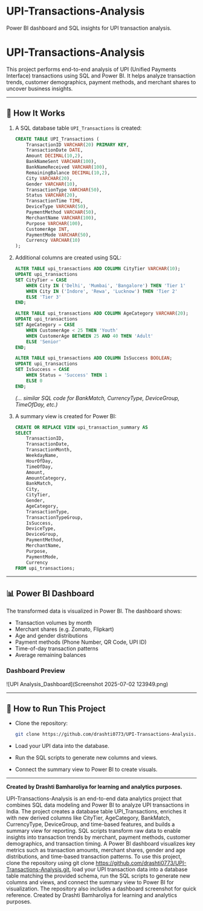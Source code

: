 # UPI-Transactions-Analysis
Power BI dashboard and SQL insights for UPI transaction analysis.
# UPI-Transactions-Analysis

This project performs end-to-end analysis of UPI (Unified Payments Interface) transactions using SQL and Power BI. It helps analyze transaction trends, customer demographics, payment methods, and merchant shares to uncover business insights.

---

## 🔧 How It Works

1. A SQL database table `UPI_Transactions` is created:

    ```sql
    CREATE TABLE UPI_Transactions (
        TransactionID VARCHAR(20) PRIMARY KEY,
        TransactionDate DATE,
        Amount DECIMAL(10,2),
        BankNameSent VARCHAR(100),
        BankNameReceived VARCHAR(100),
        RemainingBalance DECIMAL(10,2),
        City VARCHAR(20),
        Gender VARCHAR(10),
        TransactionType VARCHAR(50),
        Status VARCHAR(20),
        TransactionTime TIME,
        DeviceType VARCHAR(50),
        PaymentMethod VARCHAR(50),
        MerchantName VARCHAR(100),
        Purpose VARCHAR(100),
        CustomerAge INT,
        PaymentMode VARCHAR(50),
        Currency VARCHAR(10)
    );
    ```

2. Additional columns are created using SQL:

    ```sql
    ALTER TABLE upi_transactions ADD COLUMN CityTier VARCHAR(10);
    UPDATE upi_transactions
    SET CityTier = CASE
        WHEN City IN ('Delhi', 'Mumbai', 'Bangalore') THEN 'Tier 1'
        WHEN City IN ('Indore', 'Rewa', 'Lucknow') THEN 'Tier 2'
        ELSE 'Tier 3'
    END;
    ```

    ```sql
    ALTER TABLE upi_transactions ADD COLUMN AgeCategory VARCHAR(20);
    UPDATE upi_transactions
    SET AgeCategory = CASE
        WHEN CustomerAge < 25 THEN 'Youth'
        WHEN CustomerAge BETWEEN 25 AND 40 THEN 'Adult'
        ELSE 'Senior'
    END;
    ```

    ```sql
    ALTER TABLE upi_transactions ADD COLUMN IsSuccess BOOLEAN;
    UPDATE upi_transactions
    SET IsSuccess = CASE
        WHEN Status = 'Success' THEN 1
        ELSE 0
    END;
    ```

    *(… similar SQL code for BankMatch, CurrencyType, DeviceGroup, TimeOfDay, etc.)*

3. A summary view is created for Power BI:

    ```sql
    CREATE OR REPLACE VIEW upi_transaction_summary AS
    SELECT
        TransactionID,
        TransactionDate,
        TransactionMonth,
        WeekdayName,
        HourOfDay,
        TimeOfDay,
        Amount,
        AmountCategory,
        BankMatch,
        City,
        CityTier,
        Gender,
        AgeCategory,
        TransactionType,
        TransactionTypeGroup,
        IsSuccess,
        DeviceType,
        DeviceGroup,
        PaymentMethod,
        MerchantName,
        Purpose,
        PaymentMode,
        Currency
    FROM upi_transactions;
    ```

---

## 📊 Power BI Dashboard

The transformed data is visualized in Power BI. The dashboard shows:

- Transaction volumes by month
- Merchant shares (e.g. Zomato, Flipkart)
- Age and gender distributions
- Payment methods (Phone Number, QR Code, UPI ID)
- Time-of-day transaction patterns
- Average remaining balances

### Dashboard Preview

![UPI Analysis_Dashboard](Screenshot 2025-07-02 123949.png)

---

## 🚀 How to Run This Project

- Clone the repository:

    ```bash
    git clone https://github.com/drashti0773/UPI-Transactions-Analysis.git
    ```

- Load your UPI data into the database.
- Run the SQL scripts to generate new columns and views.
- Connect the summary view to Power BI to create visuals.

---

**Created by Drashti Bamharoliya for learning and analytics purposes.**




















UPI-Transactions-Analysis is an end-to-end data analytics project that combines SQL data modeling and Power BI to analyze UPI transactions in India. The project creates a database table UPI_Transactions, enriches it with new derived columns like CityTier, AgeCategory, BankMatch, CurrencyType, DeviceGroup, and time-based features, and builds a summary view for reporting. SQL scripts transform raw data to enable insights into transaction trends by merchant, payment methods, customer demographics, and transaction timing. A Power BI dashboard visualizes key metrics such as transaction amounts, merchant shares, gender and age distributions, and time-based transaction patterns. To use this project, clone the repository using git clone https://github.com/drashti0773/UPI-Transactions-Analysis.git, load your UPI transaction data into a database table matching the provided schema, run the SQL scripts to generate new columns and views, and connect the summary view to Power BI for visualization. The repository also includes a dashboard screenshot for quick reference. Created by Drashti Bamharoliya for learning and analytics purposes.
